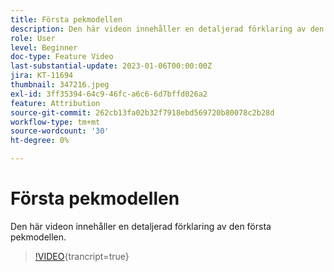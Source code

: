 ```yaml
---
title: Första pekmodellen
description: Den här videon innehåller en detaljerad förklaring av den första pekmodellen.
role: User
level: Beginner
doc-type: Feature Video
last-substantial-update: 2023-01-06T00:00:00Z
jira: KT-11694
thumbnail: 347216.jpeg
exl-id: 3ff35394-64c9-46fc-a6c6-6d7bffd026a2
feature: Attribution
source-git-commit: 262cb13fa02b32f7918ebd569720b80078c2b28d
workflow-type: tm+mt
source-wordcount: '30'
ht-degree: 0%

---
```


# Första pekmodellen

Den här videon innehåller en detaljerad förklaring av den första pekmodellen.

>[!VIDEO](https://video.tv.adobe.com/v/347216/?learn=on){trancript=true}
